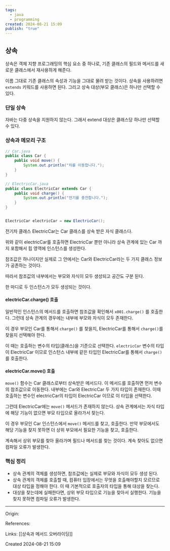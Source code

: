 ```yaml
---
tags:
  - java
  - programming
created: 2024-08-21 15:09
publish: "true"
---
```

## 상속
상속은 객체 지향 프로그래밍의 핵심 요소 중 하나로, 기존 클래스의 필드와 메서드를 새로운 클래스에서 재사용하게 해준다.

이름 그대로 기존 클래스의 속성과 기능을 그대로 물려 받는 것이다. 상속을 사용하려면 `extends` 키워드를 사용하면 된다. 그리고 상속 대상(부모 클래스)은 하나만 선택할 수 있다.

### 단일 상속
자바는 다중 상속을 지원하지 않는다. 그래서 extend 대상은 클래스당 하나만 선택할 수 있다.

### 상속과 메모리 구조


```java
// Car.java
public class Car {  
    public void move() {  
        System.out.println("차를 이동합니다.");  
    }  
}

// ElectricCar.java
public class ElectricCar extends Car {  
    public void charge() {  
        System.out.println("전기를 충전합니다.");  
    }  
}


ElectricCar electricCar = new ElectricCar();
```
전기차 클래스 ElectricCar는 Car 클래스를 상속 받은 자식 클래스다.

위와 같이 electricCar를 호출하면 ElectricCar 뿐만 아니라 상속 관계에 있는 Car 까지 포함해서 힙 영역에 인스턴스를 생성한다.

참조값은 하나이지만 실제로 그 안에서는 Car와 ElectricCar라는 두 가지 클래스 정보가 공존하는 것이다.

따라서 참조값의 내부에서는 부모와 자식이 모두 생성되고 공간도 구분 된다.

한 마디로 두 인스턴스가 모두 생성되는 것이다.

#### electricCar.charge() 호출
일반적인 인스턴스의 메서드를 호출하면 참조값을 확인해서 `x001.charge()` 를 호출한다. 그런데 상속 관계의 경우에는 내부에 부모와 자식이 모두 존재한다.

이 경우 부모인 Car를 통해서 `charge()` 를 찾을지, ElectricCar를 통해서 `charge()`를 찾을지 선택해야 한다.

이 때는 호출하는 변수의 타입(클래스)을 기준으로 선택한다. `electricCar` 변수의 타입이 ElectricCar 이므로 인스턴스 내부에 같은 타입인 ElectricCar를 통해서 `charge()`를 호출한다.

#### electricCar.move() 호출
`move()` 함수는 Car 클래스로부터 상속받은 메서드다. 이 메서드를 호출하면 먼저 변수의 참조값으로 이동한다. 내부에는 Car와 ElectricCar 두 가지 타입이 존재한다. 이때 호출하는 변수인 electricCar의 타입이 ElectricCar 이므로 이 타입을 선택한다.

그런데 ElectricCar에는 `move()` 메서드가 존재하지 않는다. 상속 관계에서는 자식 타입에 해당 기능이 없으면 부모 타입으로 올라가서 찾는다.

이 경우 부모인 Car 인스턴스에서 `move()` 메서드를 찾고, 호출한다. 만약 부모에서도 해당 기능을 찾지 못하면 더 상위 부모에서 필요한 기능을 찾고, 호출한다.

계속해서 상위 부모를 찾아 올라가며 필드나 메서드를 찾는 것이다. 계속 찾아도 없으면 컴파일 오류가 발생한다.

### 핵심 정리
- 상속 관계의 객체를 생성하면, 참조값에는 실제로 부모와 자식이 모두 생성 된다.
- 상속 관계의 객체를 호출할 때, 컴퓨터 입장에서는 무엇을 호출해야할지 모르므로 대상 타입을 정해야 한다. 이 때 기본적으로 호출자의 타입을 통해 대상을 찾는다.
- 대상을 찾는데에 실패한다면, 상위 부모 타입으로 기능을 찾아서 실행한다. 기능을 찾지 못하면 컴파일 오류가 발생한다.

---
Origin: 

References: 

Links: [[상속과 메서드 오버라이딩]]

Created 2024-08-21 15:09